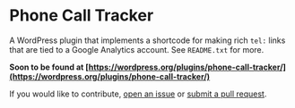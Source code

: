 # Phone Call Tracker #

A WordPress plugin that implements a shortcode for making rich `tel:` links that are tied to a Google Analytics account. See `README.txt` for more. 

__Soon to be found at [https://wordpress.org/plugins/phone-call-tracker/](https://wordpress.org/plugins/phone-call-tracker/)__

If you would like to contribute, [open an issue](https://github.com/rocketlift/wp-Phone-Call-Tracker-plugin/issues) or [submit a pull request](https://github.com/rocketlift/wp-Phone-Call-Tracker-plugin/pulls).
